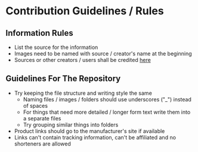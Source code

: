# Contribution Guidelines / Rules

## Information Rules
- List the source for the information
- Images need to be named with source / creator's name at the beginning
- Sources or other creators / users shall be credited [here](Credits.md)

## Guidelines For The Repository
- Try keeping the file structure and writing style the same
    - Naming files / images / folders should use underscores ("_") instead of spaces
    - For things that need more detailed / longer form text write them into a separate files
    - Try grouping similar things into folders
- Product links should go to the manufacturer's site if available
- Links can't contain tracking information, can't be affiliated and no shorteners are allowed